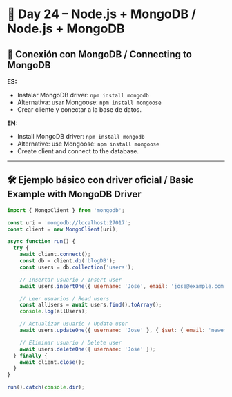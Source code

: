 # 📅 Day 24 – Node.js + MongoDB / Node.js + MongoDB

## 🔌 Conexión con MongoDB / Connecting to MongoDB

**ES:**  
- Instalar MongoDB driver: `npm install mongodb`  
- Alternativa: usar Mongoose: `npm install mongoose`  
- Crear cliente y conectar a la base de datos.

**EN:**  
- Install MongoDB driver: `npm install mongodb`  
- Alternative: use Mongoose: `npm install mongoose`  
- Create client and connect to the database.

---

## 🛠️ Ejemplo básico con driver oficial / Basic Example with MongoDB Driver

```javascript
import { MongoClient } from 'mongodb';

const uri = 'mongodb://localhost:27017';
const client = new MongoClient(uri);

async function run() {
  try {
    await client.connect();
    const db = client.db('blogDB');
    const users = db.collection('users');

    // Insertar usuario / Insert user
    await users.insertOne({ username: 'Jose', email: 'jose@example.com' });

    // Leer usuarios / Read users
    const allUsers = await users.find().toArray();
    console.log(allUsers);

    // Actualizar usuario / Update user
    await users.updateOne({ username: 'Jose' }, { $set: { email: 'newemail@example.com' } });

    // Eliminar usuario / Delete user
    await users.deleteOne({ username: 'Jose' });
  } finally {
    await client.close();
  }
}

run().catch(console.dir);
